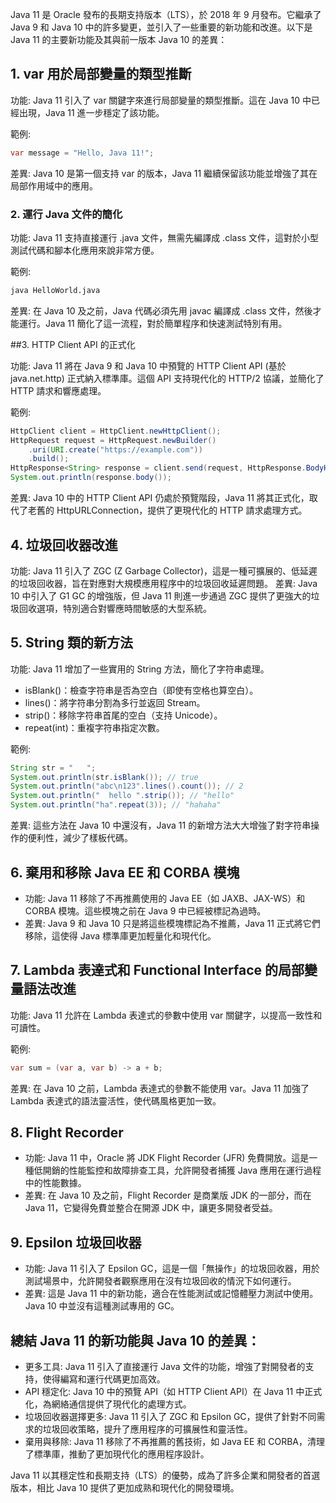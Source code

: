 Java 11 是 Oracle 發布的長期支持版本（LTS），於 2018 年 9 月發布。它繼承了 Java 9 和 Java 10 中的許多變更，並引入了一些重要的新功能和改進。以下是 Java 11 的主要新功能及其與前一版本 Java 10 的差異：

## 1. var 用於局部變量的類型推斷

功能: Java 11 引入了 var 關鍵字來進行局部變量的類型推斷。這在 Java 10 中已經出現，Java 11 進一步穩定了該功能。

範例:

```java
var message = "Hello, Java 11!";
```

差異: Java 10 是第一個支持 var 的版本，Java 11 繼續保留該功能並增強了其在局部作用域中的應用。

### 2. 運行 Java 文件的簡化

功能: Java 11 支持直接運行 .java 文件，無需先編譯成 .class 文件，這對於小型測試代碼和腳本化應用來說非常方便。

範例:

```bash
java HelloWorld.java
```

差異: 在 Java 10 及之前，Java 代碼必須先用 javac 編譯成 .class 文件，然後才能運行。Java 11 簡化了這一流程，對於簡單程序和快速測試特別有用。

##3. HTTP Client API 的正式化

功能: Java 11 將在 Java 9 和 Java 10 中預覽的 HTTP Client API (基於 java.net.http) 正式納入標準庫。這個 API 支持現代化的 HTTP/2 協議，並簡化了 HTTP 請求和響應處理。

範例:

```java
HttpClient client = HttpClient.newHttpClient();
HttpRequest request = HttpRequest.newBuilder()
    .uri(URI.create("https://example.com"))
    .build();
HttpResponse<String> response = client.send(request, HttpResponse.BodyHandlers.ofString());
System.out.println(response.body());
```

差異: Java 10 中的 HTTP Client API 仍處於預覽階段，Java 11 將其正式化，取代了老舊的 HttpURLConnection，提供了更現代化的 HTTP 請求處理方式。


## 4. 垃圾回收器改進

功能: Java 11 引入了 ZGC (Z Garbage Collector)，這是一種可擴展的、低延遲的垃圾回收器，旨在對應對大規模應用程序中的垃圾回收延遲問題。
差異: Java 10 中引入了 G1 GC 的增強版，但 Java 11 則進一步通過 ZGC 提供了更強大的垃圾回收選項，特別適合對響應時間敏感的大型系統。


## 5. String 類的新方法

功能: Java 11 增加了一些實用的 String 方法，簡化了字符串處理。

- isBlank()：檢查字符串是否為空白（即使有空格也算空白）。
- lines()：將字符串分割為多行並返回 Stream。
- strip()：移除字符串首尾的空白（支持 Unicode）。
- repeat(int)：重複字符串指定次數。

範例:

```java
String str = "   ";
System.out.println(str.isBlank()); // true
System.out.println("abc\n123".lines().count()); // 2
System.out.println("  hello ".strip()); // "hello"
System.out.println("ha".repeat(3)); // "hahaha"
```

差異: 這些方法在 Java 10 中還沒有，Java 11 的新增方法大大增強了對字符串操作的便利性，減少了樣板代碼。


## 6. 棄用和移除 Java EE 和 CORBA 模塊

- 功能: Java 11 移除了不再推薦使用的 Java EE（如 JAXB、JAX-WS）和 CORBA 模塊。這些模塊之前在 Java 9 中已經被標記為過時。
- 差異: Java 9 和 Java 10 只是將這些模塊標記為不推薦，Java 11 正式將它們移除，這使得 Java 標準庫更加輕量化和現代化。

## 7. Lambda 表達式和 Functional Interface 的局部變量語法改進

功能: Java 11 允許在 Lambda 表達式的參數中使用 var 關鍵字，以提高一致性和可讀性。

範例:

```java
var sum = (var a, var b) -> a + b;
```

差異: 在 Java 10 之前，Lambda 表達式的參數不能使用 var。Java 11 加強了 Lambda 表達式的語法靈活性，使代碼風格更加一致。


## 8. Flight Recorder

- 功能: Java 11 中，Oracle 將 JDK Flight Recorder (JFR) 免費開放。這是一種低開銷的性能監控和故障排查工具，允許開發者捕獲 Java 應用在運行過程中的性能數據。
- 差異: 在 Java 10 及之前，Flight Recorder 是商業版 JDK 的一部分，而在 Java 11，它變得免費並整合在開源 JDK 中，讓更多開發者受益。


## 9. Epsilon 垃圾回收器

- 功能: Java 11 引入了 Epsilon GC，這是一個「無操作」的垃圾回收器，用於測試場景中，允許開發者觀察應用在沒有垃圾回收的情況下如何運行。
- 差異: 這是 Java 11 中的新功能，適合在性能測試或記憶體壓力測試中使用。Java 10 中並沒有這種測試專用的 GC。

## 總結 Java 11 的新功能與 Java 10 的差異：

- 更多工具: Java 11 引入了直接運行 Java 文件的功能，增強了對開發者的支持，使得編寫和運行代碼更加高效。
- API 穩定化: Java 10 中的預覽 API（如 HTTP Client API）在 Java 11 中正式化，為網絡通信提供了現代化的處理方式。
- 垃圾回收器選擇更多: Java 11 引入了 ZGC 和 Epsilon GC，提供了針對不同需求的垃圾回收策略，提升了應用程序的可擴展性和靈活性。
- 棄用與移除: Java 11 移除了不再推薦的舊技術，如 Java EE 和 CORBA，清理了標準庫，推動了更加現代化的應用程序設計。

Java 11 以其穩定性和長期支持（LTS）的優勢，成為了許多企業和開發者的首選版本，相比 Java 10 提供了更加成熟和現代化的開發環境。
